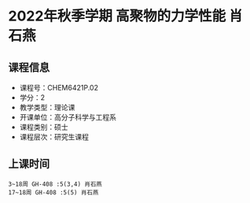 # 2022年秋季学期 高聚物的力学性能 肖石燕






## 课程信息

- 课程号：CHEM6421P.02
- 学分：2
- 教学类型：理论课
- 开课单位：高分子科学与工程系
- 课程类别：硕士
- 课程层次：研究生课程

## 上课时间

```
3~18周 GH-408 :5(3,4) 肖石燕
17~18周 GH-408 :5(5) 肖石燕
```

